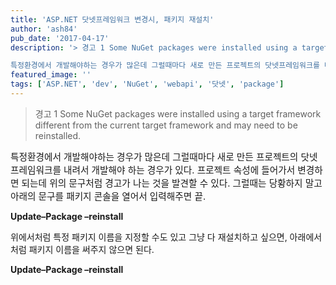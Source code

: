 ```yaml
---
title: 'ASP.NET 닷넷프레임워크 변경시, 패키지 재설치'
author: 'ash84'
pub_date: '2017-04-17'
description: '> 경고 1 Some NuGet packages were installed using a target framework different from the current target framework and may need to be reinstalled.

특정환경에서 개발해야하는 경우가 많은데 그럴때마다 새로 만든 프로젝트의 닷넷프레임워크를 내려서 개발해야 하는 경우가 있다. 프로젝트 속성에 들어가서 변경하면 되는데 위의 문구처럼 경고가 나는 것을 발견할 수 있다. 그럴때는'
featured_image: ''
tags: ['ASP.NET', 'dev', 'NuGet', 'webapi', '닷넷', 'package']
---
```


> 경고 1 Some NuGet packages were installed using a target framework different from the current target framework and may need to be reinstalled.

<span style="font-size: 11pt;">특정환경에서 개발해야하는 경우가 많은데 그럴때마다 새로 만든 프로젝트의 닷넷프레임워크를 내려서 개발해야 하는 경우가 있다. 프로젝트 속성에 들어가서 변경하면 되는데 위의 문구처럼 경고가 나는 것을 발견할 수 있다. 그럴때는 당황하지 말고 아래의 문구를 패키지 콘솔을 열어서 입력해주면 끝. </span>

**Update–Package –reinstall**

위에서처럼 특정 패키지 이름을 지정할 수도 있고 그냥 다 재설치하고 싶으면, 아래에서 처럼 패키지 이름을 써주지 않으면 된다. 

**Update–Package –reinstall**
